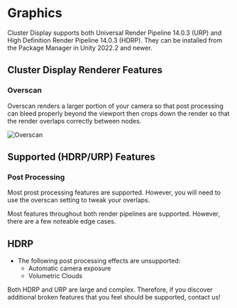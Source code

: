 # Graphics
Cluster Display supports both Universal Render Pipeline 14.0.3 (URP) and High Definition Render Pipeline 14.0.3 (HDRP). They can be installed from the Package Manager in Unity 2022.2 and newer.

## Cluster Display Renderer Features
### Overscan
Overscan renders a larger portion of your camera so that post processing can bleed properly beyond the viewport then crops down the render so that the render overlaps correctly between nodes.

![Overscan](images/overscan.png)

## Supported (HDRP/URP) Features

### Post Processing
Most prost processing features are supported. However, you will need to use the overscan setting to tweak your overlaps. 

Most features throughout both render pipelines are supported. However, there are a few noteable edge cases.

## HDRP

* The following post processing effects are unsupported:
    * Automatic camera exposure
    * Volumetric Clouds

Both HDRP and URP are large and complex. Therefore, if you discover additional broken features that you feel should be supported, contact us!